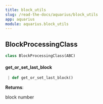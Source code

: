 ```yaml
---
title: block_utils
slug: /read-the-docs/aquarius/block_utils
app: aquarius
module: aquarius.block_utils
---
```

## BlockProcessingClass

```python
class BlockProcessingClass(ABC)
```

#### get\_or\_set\_last\_block

```python
 | def get_or_set_last_block()
```

**Returns**:

block number

